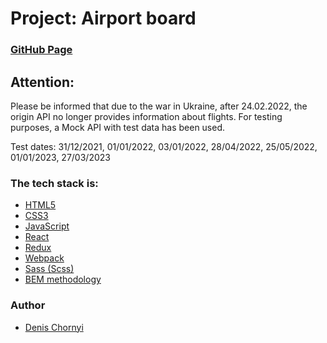 # Project: Airport board

### [GitHub Page](https://main--airport-board-react.netlify.app/)

## Attention:

Please be informed that due to the war in Ukraine, after 24.02.2022, the origin API no longer
provides information about flights. For testing purposes, a Mock API with test data has been used.

Test dates: 31/12/2021, 01/01/2022, 03/01/2022, 28/04/2022, 25/05/2022, 01/01/2023, 27/03/2023

### The tech stack is:

- [HTML5](https://developer.mozilla.org/en-US/docs/Web/HTML)
- [CSS3](https://developer.mozilla.org/en-US/docs/Web/CSS)
- [JavaScript](https://developer.mozilla.org/en-US/docs/Web/JavaScript)
- [React](https://legacy.reactjs.org/)
- [Redux](https://redux.js.org/)
- [Webpack](https://webpack.js.org/)
- [Sass (Scss)](https://sass-lang.com/documentation/)
- [BEM methodology](https://en.bem.info/methodology/)

### Author

- [Denis Chornyi](https://github.com/Denis-Chornyi)
